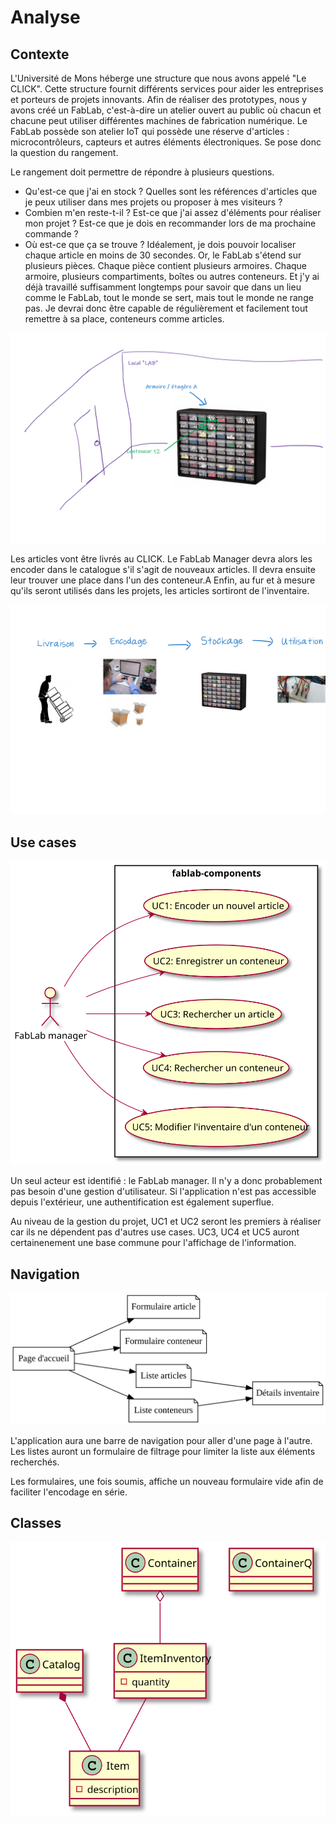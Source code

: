 # Analyse

## Contexte

L'Université de Mons héberge une structure que nous avons appelé "Le CLICK".
Cette structure fournit différents services pour aider les entreprises et porteurs de projets innovants.
Afin de réaliser des prototypes, nous y avons créé un FabLab, c'est-à-dire un atelier ouvert au public où chacun et chacune peut utiliser différentes machines de fabrication numérique.
Le FabLab possède son atelier IoT qui possède une réserve d'articles : microcontrôleurs, capteurs et autres éléments électroniques.
Se pose donc la question du rangement.

Le rangement doit permettre de répondre à plusieurs questions.

- Qu'est-ce que j'ai en stock ?
  Quelles sont les références d'articles que je peux utiliser dans mes projets ou proposer à mes visiteurs ?
- Combien m'en reste-t-il ?
  Est-ce que j'ai assez d'éléments pour réaliser mon projet ?
  Est-ce que je dois en recommander lors de ma prochaine commande ?
- Où est-ce que ça se trouve ?
  Idéalement, je dois pouvoir localiser chaque article en moins de 30 secondes.
  Or, le FabLab s'étend sur plusieurs pièces.
  Chaque pièce contient plusieurs armoires.
  Chaque armoire, plusieurs compartiments, boîtes ou autres conteneurs.
  Et j'y ai déjà travaillé suffisamment longtemps pour savoir que dans un lieu comme le FabLab, tout le monde se sert, mais tout le monde ne range pas.
  Je devrai donc être capable de régulièrement et facilement tout remettre à sa place, conteneurs comme articles.

![Local - armoire - conteneur](local-armoire-conteneur.png)

Les articles vont être livrés au CLICK.
Le FabLab Manager devra alors les encoder dans le catalogue s'il s'agit de nouveaux articles.
Il devra ensuite leur trouver une place dans l'un des conteneur.A
Enfin, au fur et à mesure qu'ils seront utilisés dans les projets, les articles sortiront de l'inventaire.

![Flux des articles](flux.png)

## Use cases

![Use cases](../out/docs/use_cases/usecases.svg)

Un seul acteur est identifié : le FabLab manager.
Il n'y a donc probablement pas besoin d'une gestion d'utilisateur.
Si l'application n'est pas accessible depuis l'extérieur, une authentification est également superflue.

Au niveau de la gestion du projet, UC1 et UC2 seront les premiers à réaliser car ils ne dépendent pas d'autres use cases.
UC3, UC4 et UC5 auront certainenement une base commune pour l'affichage de l'information.

## Navigation

![Schéma de navigation](../out/docs/navigation/navigation.svg)

L'application aura une barre de navigation pour aller d'une page à l'autre.
Les listes auront un formulaire de filtrage pour limiter la liste aux éléments recherchés.

Les formulaires, une fois soumis, affiche un nouveau formulaire vide afin de faciliter l'encodage en série.

## Classes

![Diagramme de classes](../out/docs/classes/classes.svg)
